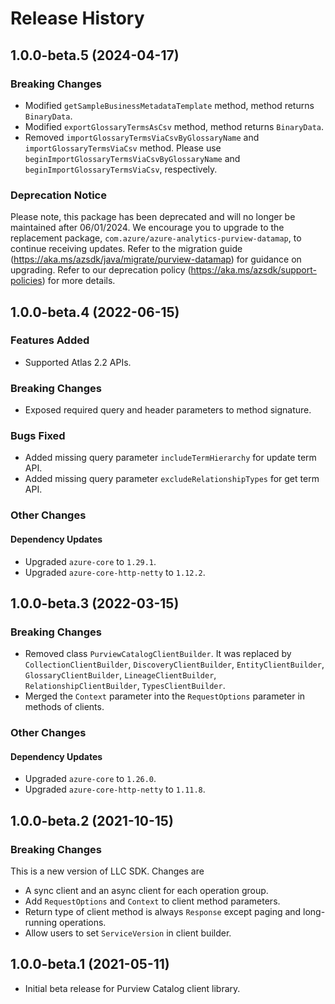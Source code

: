 # Release History

## 1.0.0-beta.5 (2024-04-17)

### Breaking Changes

- Modified `getSampleBusinessMetadataTemplate` method, method returns `BinaryData`.
- Modified `exportGlossaryTermsAsCsv` method, method returns `BinaryData`.
- Removed `importGlossaryTermsViaCsvByGlossaryName` and `importGlossaryTermsViaCsv` method. Please use `beginImportGlossaryTermsViaCsvByGlossaryName` and `beginImportGlossaryTermsViaCsv`, respectively.

### Deprecation Notice

Please note, this package has been deprecated and will no longer be maintained after 06/01/2024. We encourage you to upgrade to the replacement package, `com.azure/azure-analytics-purview-datamap`, to continue receiving updates. Refer to the migration guide (https://aka.ms/azsdk/java/migrate/purview-datamap) for guidance on upgrading. Refer to our deprecation policy (https://aka.ms/azsdk/support-policies) for more details.

## 1.0.0-beta.4 (2022-06-15)

### Features Added

- Supported Atlas 2.2 APIs.

### Breaking Changes

- Exposed required query and header parameters to method signature.

### Bugs Fixed

- Added missing query parameter `includeTermHierarchy` for update term API.
- Added missing query parameter `excludeRelationshipTypes` for get term API.

### Other Changes

#### Dependency Updates

- Upgraded `azure-core` to `1.29.1`.
- Upgraded `azure-core-http-netty` to `1.12.2`.

## 1.0.0-beta.3 (2022-03-15)

### Breaking Changes

- Removed class `PurviewCatalogClientBuilder`. It was replaced by `CollectionClientBuilder`, `DiscoveryClientBuilder`, `EntityClientBuilder`, `GlossaryClientBuilder`, `LineageClientBuilder`, `RelationshipClientBuilder`, `TypesClientBuilder`.
- Merged the `Context` parameter into the `RequestOptions` parameter in methods of clients.

### Other Changes

#### Dependency Updates

- Upgraded `azure-core` to `1.26.0`.
- Upgraded `azure-core-http-netty` to `1.11.8`.

## 1.0.0-beta.2 (2021-10-15)

### Breaking Changes

This is a new version of LLC SDK. Changes are

- A sync client and an async client for each operation group.
- Add `RequestOptions` and `Context` to client method parameters.
- Return type of client method is always `Response` except paging and long-running operations.
- Allow users to set `ServiceVersion` in client builder.

## 1.0.0-beta.1 (2021-05-11)

- Initial beta release for Purview Catalog client library.
